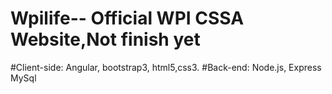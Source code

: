 # Wpilife-- Official WPI CSSA Website,Not finish yet
#Client-side: Angular, bootstrap3, html5,css3.
#Back-end: Node.js, Express MySql
